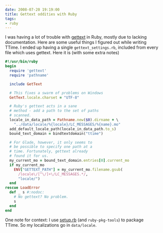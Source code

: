 ```yaml
---
date: 2008-07-20 19:19:00
title: Gettext oddities with Ruby
tags:
- ruby
---
```


I was having a lot of trouble with
[gettext](http://en.wikipedia.org/wiki/Gettext) in Ruby, mostly due to lacking
documentation. Here are some useful things I figured out while writing TTime. I
ended up having a single `gettext_settings.rb`, included from every file which
uses gettext. Here it is (with some extra notes)

```ruby
#!/usr/bin/ruby
begin
  require 'gettext'
  require 'pathname'

  include GetText

  # This fixes a swarm of problems on Windows
  GetText.locale.charset = "UTF-8"

  # Ruby's gettext acts in a sane
  # method - add a path to the set of paths
  # scanned.
  locale_in_data_path = Pathname.new($0).dirname + \
    "../data/locale/%{locale}/LC_MESSAGES/%{name}.mo"
  add_default_locale_path(locale_in_data_path.to_s)
  bound_text_domain = bindtextdomain("ttime")

  # For Glade, however, it only seems to
  # be possible to specify one path at a
  # time. Fortunately, gettext already
  # found it for us.
  my_current_mo = bound_text_domain.entries[0].current_mo
  if my_current_mo
    ENV["GETTEXT_PATH"] = my_current_mo.filename.gsub(
      /locale\/[^\/]+\/LC_MESSAGES.*/,
      "locale/")
  end
rescue LoadError
  def _ s #:nodoc:
    # No gettext? No problem.
    s
  end
end
```

One note for context: I use
[setup.rb](http://i.loveruby.net/en/projects/setup/) (and `ruby-pkg-tools`) to
package TTime. So my localizations go in `data/locale`.
